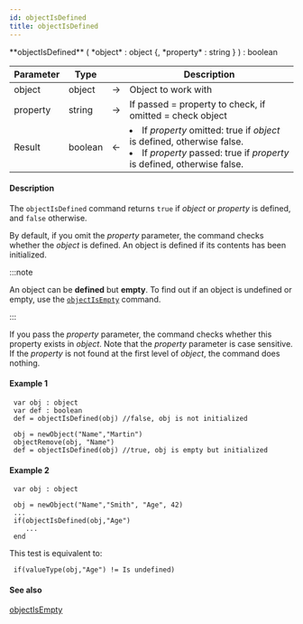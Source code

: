 ```yaml
---
id: objectIsDefined
title: objectIsDefined
---
```


<!-- REF #_command_.objectIsDefined.Syntax -->**objectIsDefined** ( *object* : object {, *property* : string } ) : boolean<!-- END REF -->


<!-- REF #_command_.objectIsDefined.Params -->
|Parameter|Type||Description|
|---------|--- |:---:|------|
|object|object|->|Object to work with|
|property |string|->|If passed = property to check, if omitted = check object|
|Result|boolean|<-|<li>If *property* omitted: true if *object* is defined, otherwise false.</li><li>If *property* passed: true if *property* is defined, otherwise false.</li>|
<!-- END REF -->


#### Description

The `objectIsDefined` command <!-- REF #_command_.objectIsDefined.Summary -->returns `true` if *object* or *property* is defined, and `false` otherwise<!-- END REF -->.

By default, if you omit the *property* parameter, the command checks whether the *object* is defined. An object is defined if its contents has been initialized.

:::note

An object can be **defined** but **empty**. To find out if an object is undefined or empty, use the [`objectIsEmpty`](objectIsEmpty.md) command.

:::

If you pass the *property* parameter, the command checks whether this property exists in *object*. Note that the *property* parameter is case sensitive. If the *property* is not found at the first level of *object*, the command does nothing.

#### Example 1

```qs
 var obj : object
 var def : boolean
 def = objectIsDefined(obj) //false, obj is not initialized

 obj = newObject("Name","Martin")
 objectRemove(obj, "Name")
 def = objectIsDefined(obj) //true, obj is empty but initialized
```

#### Example 2

```qs
 var obj : object

 obj = newObject("Name","Smith", "Age", 42)  
 ...
 if(objectIsDefined(obj,"Age")
 	...
 end
```

This test is equivalent to:

```qs
 if(valueType(obj,"Age") != Is undefined)
```

#### See also

[objectIsEmpty](objectIsEmpty.md)
